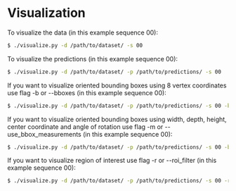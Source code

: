 # Visualization
To visualize the data (in this example sequence 00):
```sh
$ ./visualize.py -d /path/to/dataset/ -s 00
```

To visualize the predictions (in this example sequence 00):

```sh
$ ./visualize.py -d /path/to/dataset/ -p /path/to/predictions/ -s 00
```

If you want to visualize oriented bounding boxes using 8 vertex coordinates use flag -b or --bboxes (in this example sequence 00):

```sh
$ ./visualize.py -d /path/to/dataset/ -p /path/to/predictions/ -s 00 -b
```

If you want to visualize oriented bounding boxes using width, depth, height, center coordinate and angle of rotation use flag -m or --use_bbox_measurements (in this example sequence 00):

```sh
$ ./visualize.py -d /path/to/dataset/ -p /path/to/predictions/ -s 00 -b -m
```

If you want to visualize region of interest use flag -r or --roi_filter (in this example sequence 00):

```sh
$ ./visualize.py -d /path/to/dataset/ -p /path/to/predictions/ -s 00 -r
```
